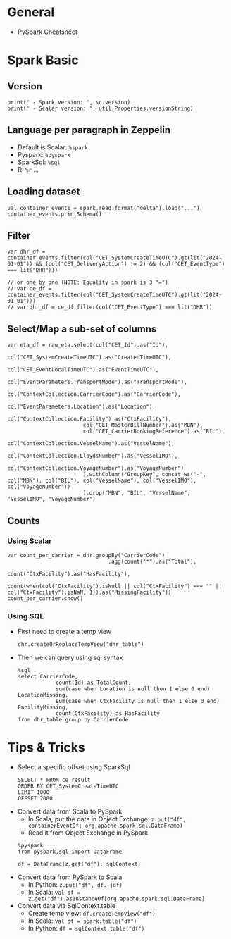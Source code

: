 # General
  - [PySpark Cheatsheet](./PySpark_Cheatsheet.md)

# Spark Basic

## Version

```
print(" - Spark version: ", sc.version)
print(" - Scalar version: ", util.Properties.versionString)
```

## Language per paragraph in Zeppelin

  - Default is Scalar: `%spark`
  - Pyspark: `%pyspark`
  - SparkSql: `%sql`
  - R: `%r`
  ...

## Loading dataset

```
val container_events = spark.read.format("delta").load("...")
container_events.printSchema()
```

## Filter

```
var dhr_df = container_events.filter(col("CET_SystemCreateTimeUTC").gt(lit("2024-01-01")) && (col("CET_DeliveryAction") != 2) && (col("CET_EventType") === lit("DHR")))

// or one by one (NOTE: Equality in spark is 3 "=")
// var ce_df = container_events.filter(col("CET_SystemCreateTimeUTC").gt(lit("2024-01-01")))
// var dhr_df = ce_df.filter(col("CET_EventType") === lit("DHR"))
```

## Select/Map a sub-set of columns

```
var eta_df = raw_eta.select(col("CET_Id").as("Id"), 
                        col("CET_SystemCreateTimeUTC").as("CreatedTimeUTC"),
						col("CET_EventLocalTimeUTC").as("EventTimeUTC"),
                        col("EventParameters.TransportMode").as("TransportMode"),
                        col("ContextCollection.CarrierCode").as("CarrierCode"),
						col("EventParameters.Location").as("Location"),
                        col("ContextCollection.Facility").as("CtxFacility"),
						col("CET_MasterBillNumber").as("MBN"),
						col("CET_CarrierBookingReference").as("BIL"),
						col("ContextCollection.VesselName").as("VesselName"),
						col("ContextCollection.LloydsNumber").as("VesselIMO"),
						col("ContextCollection.VoyageNumber").as("VoyageNumber")
						).withColumn("GroupKey", concat_ws("-", col("MBN"), col("BIL"), col("VesselName"), col("VesselIMO"), col("VoyageNumber"))
						).drop("MBN", "BIL", "VesselName", "VesselIMO", "VoyageNumber")
```

## Counts

### Using Scalar

```
var count_per_carrier = dhr.groupBy("CarrierCode")
                                .agg(count("*").as("Total"),
                                     count("CtxFacility").as("HasFacility"),
                                     count(when(col("CtxFacility").isNull || col("CtxFacility") === "" || col("CtxFacility").isNaN, 1)).as("MissingFacility"))
count_per_carrier.show()
```

### Using SQL

  - First need to create a temp view
    ```
    dhr.createOrReplaceTempView("dhr_table")
    ```
  - Then we can query using sql syntax
    ```
    %sql
    select CarrierCode, 
				count(Id) as TotalCount, 
				sum(case when Location is null then 1 else 0 end) LocationMissing,
				sum(case when CtxFacility is null then 1 else 0 end) FacilityMissing,
				count(CtxFacility) as HasFacility
    from dhr_table group by CarrierCode 
	```
	
# Tips & Tricks
  - Select a specific offset using SparkSql
    ```
	SELECT * FROM ce_result
	ORDER BY CET_SystemCreateTimeUTC
	LIMIT 1000
	OFFSET 2000
	```
  - Convert data from Scala to PySpark
    + In Scala, put the data in Object Exchange: `z.put("df", containerEventDf: org.apache.spark.sql.DataFrame)`
	+ Read it from Object Exchange in PySpark
    ```
	%pyspark
	from pyspark.sql import DataFrame

	df = DataFrame(z.get("df"), sqlContext)
	```
  - Convert data from PySpark to Scala
    + In Python: `z.put("df", df._jdf)`
	+ In Scala: `val df = z.get("df").asInstanceOf[org.apache.spark.sql.DataFrame]`
  - Convert data via SqlContext.table
    + Create temp view: `df.createTempView("df")`
	+ In Scala: `val df = spark.table("df")`
	+ In Python: `df = sqlContext.table("df")`